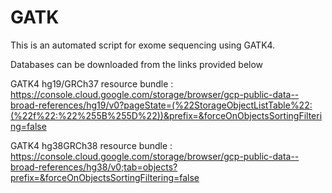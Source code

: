 # GATK

This is an automated script for exome sequencing using GATK4. 

Databases can be downloaded from the links provided below

GATK4 hg19/GRCh37 resource bundle : https://console.cloud.google.com/storage/browser/gcp-public-data--broad-references/hg19/v0?pageState=(%22StorageObjectListTable%22:(%22f%22:%22%255B%255D%22))&prefix=&forceOnObjectsSortingFiltering=false

GATK4 hg38GRCh38 resource bundle : https://console.cloud.google.com/storage/browser/gcp-public-data--broad-references/hg38/v0;tab=objects?prefix=&forceOnObjectsSortingFiltering=false
